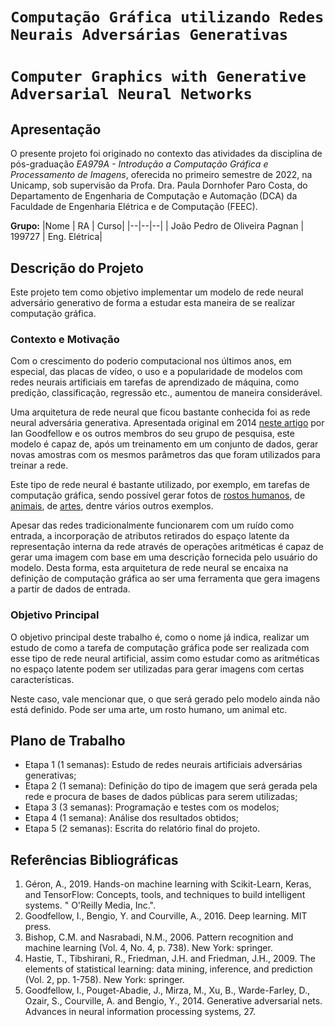 # `Computação Gráfica utilizando Redes Neurais Adversárias Generativas`
# `Computer Graphics with Generative Adversarial Neural Networks`

## Apresentação

O presente projeto foi originado no contexto das atividades da disciplina de pós-graduação *EA979A - Introdução a Computação Gráfica e Processamento de Imagens*, 
oferecida no primeiro semestre de 2022, na Unicamp, sob supervisão da Profa. Dra. Paula Dornhofer Paro Costa, do Departamento de Engenharia de Computação e Automação (DCA) da Faculdade de Engenharia Elétrica e de Computação (FEEC).

**Grupo:**
|Nome  | RA | Curso|
|--|--|--|
| João Pedro de Oliveira Pagnan | 199727  | Eng. Elétrica|


## Descrição do Projeto

Este projeto tem como objetivo implementar um modelo de rede neural adversário generativo de forma a estudar esta maneira de se realizar computação gráfica.

### Contexto e Motivação

Com o crescimento do poderio computacional nos últimos anos, em especial, das placas de vídeo, o uso e a popularidade de modelos com redes neurais artificiais em tarefas de aprendizado de máquina, como predição, classificação, regressão etc., aumentou de maneira considerável. 

Uma arquitetura de rede neural que ficou bastante conhecida foi as rede neural adversária generativa. Apresentada original em 2014 [neste artigo](https://proceedings.neurips.cc/paper/2014/file/5ca3e9b122f61f8f06494c97b1afccf3-Paper.pdf) por Ian Goodfellow e os outros membros do seu grupo de pesquisa, este modelo é capaz de, após um treinamento em um conjunto de dados, gerar novas amostras com os mesmos parâmetros das que foram utilizados para treinar a rede.

Este tipo de rede neural é bastante utilizado, por exemplo, em tarefas de computação gráfica, sendo possível gerar fotos de [rostos humanos](https://thispersondoesnotexist.com/), de [animais](https://thiscatdoesnotexist.com/), de [artes](https://thisartworkdoesnotexist.com/), dentre vários outros exemplos. 

Apesar das redes tradicionalmente funcionarem com um ruído como entrada, a incorporação de atributos retirados do espaço latente da representação interna da rede através de operações aritméticas é capaz de gerar uma imagem com base em uma descrição fornecida pelo usuário do modelo. Desta forma, esta arquitetura de rede neural se encaixa na definição de computação gráfica ao ser uma ferramenta que gera imagens a partir de dados de entrada.

### Objetivo Principal

O objetivo principal deste trabalho é, como o nome já indica, realizar um estudo de como a tarefa de computação gráfica pode ser realizada com esse tipo de rede neural artificial, assim como estudar como as aritméticas no espaço latente podem ser utilizadas para gerar imagens com certas características. 

Neste caso, vale mencionar que, o que será gerado pelo modelo ainda não está definido. Pode ser uma arte, um rosto humano, um animal etc.

## Plano de Trabalho

* Etapa 1 (1 semanas): Estudo de redes neurais artificiais adversárias generativas;
* Etapa 2 (1 semana): Definição do tipo de imagem que será gerada pela rede e procura de bases de dados públicas para serem utilizadas;
* Etapa 3 (3 semanas): Programação e testes com os modelos;
* Etapa 4 (1 semana): Análise dos resultados obtidos;
* Etapa 5 (2 semanas): Escrita do relatório final do projeto.

## Referências Bibliográficas

1. Géron, A., 2019. Hands-on machine learning with Scikit-Learn, Keras, and TensorFlow: Concepts, tools, and techniques to build intelligent systems. " O'Reilly Media, Inc.".
2. Goodfellow, I., Bengio, Y. and Courville, A., 2016. Deep learning. MIT press.
3. Bishop, C.M. and Nasrabadi, N.M., 2006. Pattern recognition and machine learning (Vol. 4, No. 4, p. 738). New York: springer.
4. Hastie, T., Tibshirani, R., Friedman, J.H. and Friedman, J.H., 2009. The elements of statistical learning: data mining, inference, and prediction (Vol. 2, pp. 1-758). New York: springer.
5. Goodfellow, I., Pouget-Abadie, J., Mirza, M., Xu, B., Warde-Farley, D., Ozair, S., Courville, A. and Bengio, Y., 2014. Generative adversarial nets. Advances in neural information processing systems, 27.